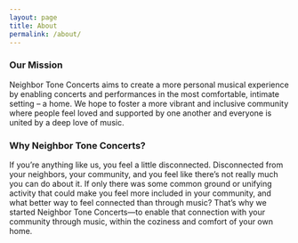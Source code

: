 ```yaml
---
layout: page
title: About
permalink: /about/
---
```


### Our Mission

Neighbor Tone Concerts aims to create a more personal musical experience by enabling concerts and performances in the most comfortable, intimate setting – a home. We hope to foster a more vibrant and inclusive community where people feel loved and supported by one another and everyone is united by a deep love of music.

### Why Neighbor Tone Concerts?

If you’re anything like us, you feel a little disconnected. Disconnected from your neighbors, your community, and you feel like there’s not really much you can do about it. If only there was some common ground or unifying activity that could make you feel more included in your community, and what better way to feel connected than through music? That’s why we started Neighbor Tone Concerts—to enable that connection with your community through music, within the coziness and comfort of your own home.